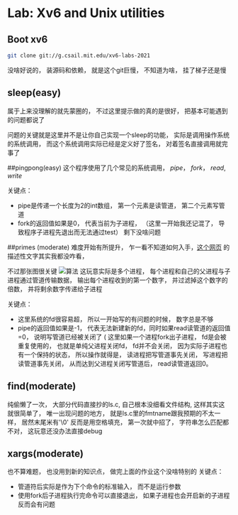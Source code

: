 # Lab: Xv6 and Unix utilities
## Boot xv6
```bash
git clone git://g.csail.mit.edu/xv6-labs-2021
```
没啥好说的， 装源码和依赖， 就是这个git巨慢， 不知道为啥， 挂了梯子还是慢
## sleep(easy)
属于上来没理解的就先蒙圈的， 不过这里提示做的真的是很好， 把基本可能遇到的问题都说了

问题的关键就是这里并不是让你自己实现一个sleep的功能， 实际是调用操作系统的系统调用， 而这个系统调用实际已经是定义好了签名， 对着签名直接调用就完事了

##pingpong(easy)
这个程序使用了几个常见的系统调用， *pipe*， *fork*， *read*, *write*

关键点：

* pipe是传递一个长度为2的int数组， 第一个元素是读管道， 第二个元素写管道
* fork的返回值如果是0， 代表当前为子进程， （这里一开始我还记混了， 导致程序子进程先退出而无法通过test）
剩下没啥问题

##primes (moderate)
难度开始有所提升， 乍一看不知道如何入手，[这个网页](http://swtch.com/~rsc/thread/) 的描述性文字其实我都没咋看， 

不过那张图很关键
![算法](https://swtch.com/~rsc/thread/sieve.gif)
这玩意实际是多个进程， 每个进程和自己的父进程与子进程通过管道传输数据， 输出每个进程收到的第一个数字， 并过滤掉这个数字的倍数， 并将剩余数字传递给子进程

关键点：

* 这里系统的fd很容易超， 所以一开始写的有问题的时候， 数字总是不够
* pipe的返回值如果是-1， 代表无法新建新的fd，同时如果read读管道的返回值=0， 说明写管道已经被关闭了
( 这里如果一个进程fork出子进程， fd是会被重复使用的， 也就是单纯父进程关闭fd， fd并不会关闭， 因为实际子进程也有一个保持的状态， 所以操作就得是， 读进程把写管道事先关闭， 写进程把读管道事先关闭， 从而达到父进程关闭写管道后， read读管道返回0。


## find(moderate)
纯偷懒了一次， 大部分代码直接抄的ls.c, 自己根本没细看文件结构, 这样其实这就很简单了， 唯一出现问题的地方， 就是ls.c里的fmtname跟我预期的不太一样， 居然末尾米有'\0'
反而是用空格填充， 第一次就中招了， 字符串怎么匹配都不对， 这玩意还没办法直接debug

## xargs(moderate)
也不算难题， 也没用到新的知识点， 做完上面的作业这个没啥特别的
关键点：
* 管道符后实际是作为下个命令的标准输入， 而不是运行参数
* 使用fork后子进程执行完命令可以直接退出， 如果子进程也会开启新的子进程反而会有问题


